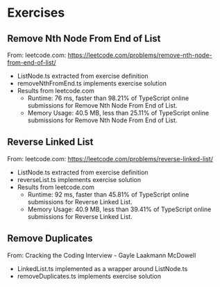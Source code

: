 # Exercises

## Remove Nth Node From End of List

From: leetcode.com: https://leetcode.com/problems/remove-nth-node-from-end-of-list/

-   ListNode.ts extracted from exercise definition
-   removeNthFromEnd.ts implements exercise solution
-   Results from leetcode.com
    -   Runtime: 76 ms, faster than 98.21% of TypeScript online submissions for Remove Nth Node From End of List.
    -   Memory Usage: 40.5 MB, less than 25.11% of TypeScript online submissions for Remove Nth Node From End of List.

## Reverse Linked List

From: leetcode.com: https://leetcode.com/problems/reverse-linked-list/

-   ListNode.ts extracted from exercise definition
-   reverseList.ts implements exercise solution
-   Results from leetcode.com
    -   Runtime: 92 ms, faster than 45.81% of TypeScript online submissions for Reverse Linked List.
    -   Memory Usage: 40.9 MB, less than 39.41% of TypeScript online submissions for Reverse Linked List.

## Remove Duplicates

From: Cracking the Coding Interview - Gayle Laakmann McDowell

-   LinkedList.ts implemented as a wrapper around ListNode.ts
-   removeDuplicates.ts implements exercise solution
